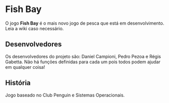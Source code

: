 # Fish Bay
O jogo **Fish Bay** é o mais novo jogo de pesca que está em desenvolvimento. Leia a wiki caso necessário.

## Desenvolvedores
Os desenvolvedores do projeto são: Daniel Campioni, Pedro Pezoa e Régis Gabetta. Não há funções definidas para cada um pois todos podem ajudar em qualquer coisa!

## História
Jogo baseado no Club Penguin e Sistemas Operacionais.
